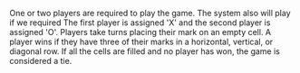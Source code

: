 One or two players are required to play the game.
The system also will play if we required
The first player is assigned 'X' and the second player is assigned 'O'.
Players take turns placing their mark on an empty cell.
A player wins if they have three of their marks in a horizontal, vertical, or diagonal row.
If all the cells are filled and no player has won, the game is considered a tie.
